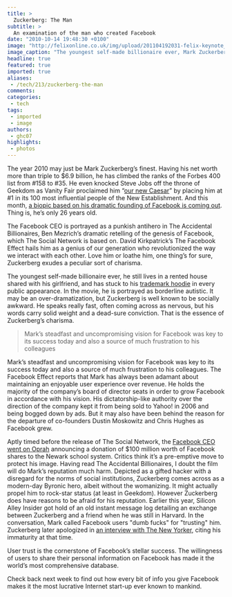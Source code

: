 ```yaml
---
title: >
  Zuckerberg: The Man
subtitle: >
  An examination of the man who created Facebook
date: "2010-10-14 19:48:30 +0100"
image: "http://felixonline.co.uk/img/upload/201104192031-felix-keynote_sxsw_099_zuck_optim.jpeg"
image_caption: "The youngest self-made billionaire ever, Mark Zuckerberg still lives in a rented house"
headline: true
featured: true
imported: true
aliases:
 - /tech/213/zuckerberg-the-man
comments:
categories:
 - tech
tags:
 - imported
 - image
authors:
 - ghc07
highlights:
 - photos
---
```


The year 2010 may just be Mark Zuckerberg’s finest. Having his net worth more than triple to $6.9 billion, he has climbed the ranks of the Forbes 400 list from #158 to #35. He even knocked Steve Jobs off the throne of Geekdom as Vanity Fair proclaimed him “[our new Caesar](http://www.vanityfair.com/business/features/2010/10/the-vf-100-201010)” by placing him at #1 in its 100 most influential people of the New Establishment. And this month, [a biopic based on his dramatic founding of Facebook is coming out](http://felixonline.co.uk/film/216/felix-likes-this/). Thing is, he’s only 26 years old.

The Facebook CEO is portrayed as a punkish antihero in The Accidental Billionaires, Ben Mezrich’s dramatic retelling of the genesis of Facebook, which The Social Network is based on. David Kirkpatrick’s The Facebook Effect hails him as a genius of our generation who revolutionized the way we interact with each other. Love him or loathe him, one thing’s for sure, Zuckerberg exudes a peculiar sort of charisma.

The youngest self-made billionaire ever, he still lives in a rented house shared with his girlfriend, and has stuck to his [trademark hoodie](http://www.switched.com/2010/06/07/mark-zuckerbergs-illuminati-like-hoodie-reveals-facebook-as-the/) in every public appearance. In the movie, he is portrayed as borderline autistic. It may be an over-dramatization, but Zuckerberg is well known to be socially awkward. He speaks really fast, often coming across as nervous, but his words carry solid weight and a dead-sure conviction. That is the essence of Zuckerberg’s charisma.

> Mark’s steadfast and uncompromising vision for Facebook was key to its success today and also a source of much frustration to his colleagues

Mark’s steadfast and uncompromising vision for Facebook was key to its success today and also a source of much frustration to his colleagues. The Facebook Effect reports that Mark has always been adamant about maintaining an enjoyable user experience over revenue. He holds the majority of the company’s board of director seats in order to grow Facebook in accordance with his vision. His dictatorship-like authority over the direction of the company kept it from being sold to Yahoo! in 2006 and being bogged down by ads. But it may also have been behind the reason for the departure of co-founders Dustin Moskowitz and Chris Hughes as Facebook grew.

Aptly timed before the release of The Social Network, the [Facebook CEO went on Oprah](http://www.huffingtonpost.com/2010/09/24/mark-zuckerberg-oprah-vid_n_738468.html) announcing a donation of $100 million worth of Facebook shares to the Newark school system. Critics think it’s a pre-emptive move to protect his image. Having read The Accidental Billionaires, I doubt the film will do Mark’s reputation much harm. Depicted as a gifted hacker with a disregard for the norms of social institutions, Zuckerberg comes across as a modern-day Byronic hero, albeit without the womanizing. It might actually propel him to rock-star status (at least in Geekdom). However Zuckerberg does have reasons to be afraid for his reputation. Earlier this year, Silicon Alley Insider got hold of an old instant message log detailing an exchange between Zuckerberg and a friend when he was still in Harvard. In the conversation, Mark called Facebook users "dumb fucks" for "trusting" him. Zuckerberg later apologized in [an interview with The New Yorker](http://www.newyorker.com/reporting/2010/09/20/100920fa_fact_vargas), citing his immaturity at that time.

User trust is the cornerstone of Facebook’s stellar success. The willingness of users to share their personal information on Facebook has made it the world’s most comprehensive database.

Check back next week to find out how every bit of info you give Facebook makes it the most lucrative Internet start-up ever known to mankind.
